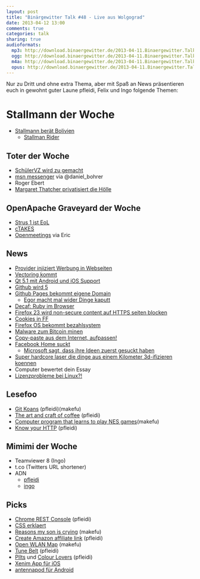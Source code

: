 ```yaml
---
layout: post
title: "Binärgewitter Talk #48 - Live aus Wolgograd"
date: 2013-04-12 13:00
comments: true
categories: talk
sharing: true
audioformats:
  mp3: http://download.binaergewitter.de/2013-04-11.Binaergewitter.Talk.48.mp3
  ogg: http://download.binaergewitter.de/2013-04-11.Binaergewitter.Talk.48.ogg
  m4a: http://download.binaergewitter.de/2013-04-11.Binaergewitter.Talk.48.m4a
  opus: http://download.binaergewitter.de/2013-04-11.Binaergewitter.Talk.48.opus
---
```

Nur zu Dritt und ohne extra Thema, aber mit Spaß an News präsentieren euch in gewohnt guter Laune pfleidi, Felix und Ingo folgende Themen:

# Stallmann der Woche

- [Stallmann berät Bolivien](http://amerika21.de/2013/04/81994/stallman-bolivien)
    * [Stallman Rider](https://secure.mysociety.org/admin/lists/pipermail/developers-public/2011-October/007647.html)

## Toter der Woche

- [SchülerVZ wird zu gemacht](http://www.golem.de/news/soziales-netzwerk-schuelervz-wird-ende-april-2013-abgeschaltet-1304-98593.html)
- [msn messenger](http://windows.microsoft.com/en-us/messenger/messenger-to-skype) via @daniel_bohrer
- Roger Ebert
- [Margaret Thatcher privatisiert die Hölle](http://www.der-postillon.com/2013/04/margaret-thatcher-privatisiert-holle.html)

## OpenApache Graveyard der Woche

- [Strus 1 ist EoL](http://www.heise.de/open/meldung/End-of-Life-fuer-Apache-Struts-1-1836800.html)
- [cTAKES](http://www.heise.de/open/meldung/Medizin-Software-Apache-cTAKES-wird-Top-Level-Project-1837967.html)
- [Openmeetings](http://www.pro-linux.de/news/1/19648/openmeetings-21-erschienen.html) via Eric

## News

- [Provider injiziert Werbung in Webseiten](http://arstechnica.com/tech-policy/2013/04/how-a-banner-ad-for-hs-ok/)
- [Vectoring kommt](http://www.heise.de/newsticker/meldung/Vectoring-Regulierer-genehmigt-VDSL-Turbo-1837933.html)
- [Qt 5.1 mit Android und iOS Support](http://linux.slashdot.org/story/13/04/08/198254/qt-51-adds-android-and-ios-support?utm_source=rss1.0mainlinkanon&utm_medium=feed)
- [Github wird 5](https://github.com/blog/1470-five-years)
- [Github Pages bekommt eigene Domain](https://github.com/blog/1452-new-github-pages-domain-github-io)
     * [Egor macht mal wider Dinge kaputt](https://github.com/blog/1466-yummy-cookies-across-domains)
- [Decaf: Ruby im Browser](https://github.com/timahoney/decaf)
- [Firefox 23 wird non-secure content auf HTTPS seiten blocken](https://developer.mozilla.org/en-US/docs/Site_Compatibility_for_Firefox_23#Non-SSL_contents_on_SSL_pages_are_blocked_by_default)
- [Cookies in FF](http://www.heise.de/newsticker/meldung/Firefox-bleibt-bei-Cookie-Blockade-hart-1839688.html)
- [Firefox OS bekommt bezahlsystem](http://paritynews.com/web-news/item/931-mozilla-introduces-experimental-open-payment-system-for-firefox-os)
- [Malware zum Bitcoin minen](http://www.golem.de/news/malware-der-rechner-als-bitcoin-generator-1304-98580.html)
- [Copy-paste aus dem Internet, aufpassen!](http://thejh.net/misc/website-terminal-copy-paste)
- [Facebook Home suckt](http://www.gulli.com/news/21205-facebook-home-der-neue-homescreen-fuer-android-2013-04-05)
    - [Microsoft sagt, dass ihre Ideen zuerst gesuckt haben](http://www.networkworld.com/community/node/82816)
- [Super hardcore laser die dinge aus einem Kilometer 3d-ifizieren koennen](http://www.theregister.co.uk/2013/04/05/laser_3d_distance_imaging/)
- Computer bewertet dein Essay
- [Lizenzprobleme bei Linux?!](http://www.golem.de/news/linux-kernel-lizenzprobleme-beim-arm-code-1304-98666.html)

## Lesefoo

- [Git Koans](http://stevelosh.com/blog/2013/04/git-koans/) (pfleidi)(makefu)
- [The art and craft of coffee](http://www.amazon.de/dp/1592535631?tag=pfleidi-21) (pfleidi)
- [Computer program that learns to play NES games](https://www.youtube.com/watch?feature=player_embedded&v=xOCurBYI_gY)(makefu)
- [Know your HTTP](https://github.com/bigcompany/know-your-http) (pfleidi)

## Mimimi der Woche

- Teamviewer 8 (Ingo)
- t.co (Twitters URL shortener)
- ADN
    - [pfleidi](https://alpha.app.net/pfleidi)
    - [ingo](https://alpha.app.net/ingoebel)

## Picks

- [Chrome REST Console](https://chrome.google.com/webstore/detail/rest-console/cokgbflfommojglbmbpenpphppikmonn/related?hl=en) (pfleidi)
- [CSS erklaert](http://i.imgur.com/Q3cUg29.gif)
- [Reasons my son is crying](http://reasonsmysoniscrying.tumblr.com/) (makefu)
- [Create Amazon affiliate link](https://chrome.google.com/webstore/detail/create-amazon-affiliate-l/opiggebokahabecjobgjoaiinjeeejib) (pfleidi)
- [Open WLAN Map](http://www.openwlanmap.org/?lang=en) (makefu)
- [Tune Belt](http://www.amazon.de/dp/B000M51T12?tag=pfleidi-21) (pfleidi)
- [Pllts](http://pltts.me/) und [Colour Lovers](http://www.colourlovers.com/) (pfleidi)
- [Xenim App für iOS](https://itunes.apple.com/de/app/xenim-streams/id478586970?mt=8)
- [antennapod für Android](https://play.google.com/store/apps/details?id=de.danoeh.antennapod&hl=de)
